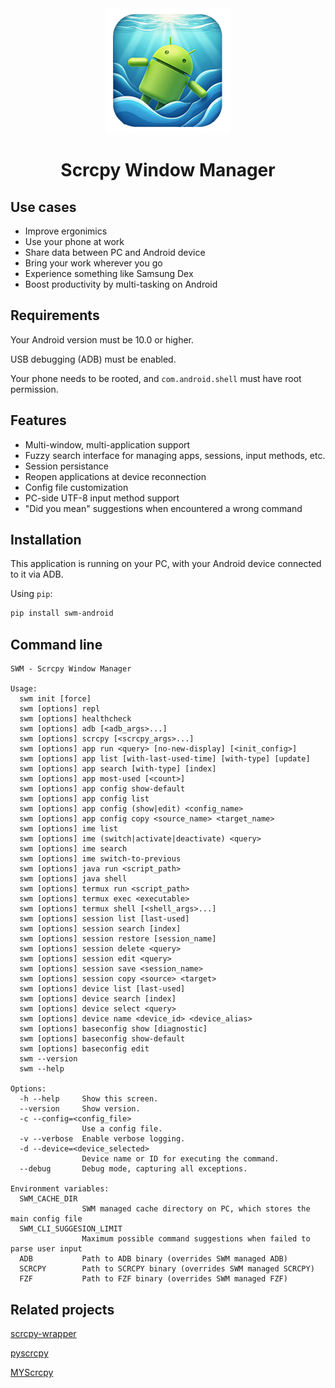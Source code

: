 
<div align="center">
<img src="https://raw.githubusercontent.com/james4ever0/swm/main/logo/logo.png" alt="logo" width="200"/>

<h1>Scrcpy Window Manager</h1>
</div>

## Use cases

- Improve ergonimics
- Use your phone at work
- Share data between PC and Android device
- Bring your work wherever you go
- Experience something like Samsung Dex
- Boost productivity by multi-tasking on Android

## Requirements

Your Android version must be 10.0 or higher.

USB debugging (ADB) must be enabled.

Your phone needs to be rooted, and `com.android.shell` must have root permission.

## Features

- Multi-window, multi-application support
- Fuzzy search interface for managing apps, sessions, input methods, etc.
- Session persistance
- Reopen applications at device reconnection
- Config file customization
- PC-side UTF-8 input method support
- "Did you mean" suggestions when encountered a wrong command

## Installation

This application is running on your PC, with your Android device connected to it via ADB.

Using `pip`:

```bash
pip install swm-android
```

## Command line

```
SWM - Scrcpy Window Manager

Usage:
  swm init [force]
  swm [options] repl
  swm [options] healthcheck
  swm [options] adb [<adb_args>...]
  swm [options] scrcpy [<scrcpy_args>...]
  swm [options] app run <query> [no-new-display] [<init_config>]
  swm [options] app list [with-last-used-time] [with-type] [update]
  swm [options] app search [with-type] [index]
  swm [options] app most-used [<count>]
  swm [options] app config show-default
  swm [options] app config list
  swm [options] app config (show|edit) <config_name>
  swm [options] app config copy <source_name> <target_name>
  swm [options] ime list
  swm [options] ime (switch|activate|deactivate) <query>
  swm [options] ime search
  swm [options] ime switch-to-previous
  swm [options] java run <script_path>
  swm [options] java shell
  swm [options] termux run <script_path>
  swm [options] termux exec <executable>
  swm [options] termux shell [<shell_args>...]
  swm [options] session list [last-used]
  swm [options] session search [index]
  swm [options] session restore [session_name]
  swm [options] session delete <query>
  swm [options] session edit <query>
  swm [options] session save <session_name>
  swm [options] session copy <source> <target>
  swm [options] device list [last-used]
  swm [options] device search [index]
  swm [options] device select <query>
  swm [options] device name <device_id> <device_alias>
  swm [options] baseconfig show [diagnostic]
  swm [options] baseconfig show-default
  swm [options] baseconfig edit
  swm --version
  swm --help

Options:
  -h --help     Show this screen.
  --version     Show version.
  -c --config=<config_file>
                Use a config file.
  -v --verbose  Enable verbose logging.
  -d --device=<device_selected>
                Device name or ID for executing the command.
  --debug       Debug mode, capturing all exceptions.

Environment variables:
  SWM_CACHE_DIR
                SWM managed cache directory on PC, which stores the main config file
  SWM_CLI_SUGGESION_LIMIT
                Maximum possible command suggestions when failed to parse user input
  ADB           Path to ADB binary (overrides SWM managed ADB)
  SCRCPY        Path to SCRCPY binary (overrides SWM managed SCRCPY)
  FZF           Path to FZF binary (overrides SWM managed FZF)
```

## Related projects

[scrcpy-wrapper](https://github.com/Bluemangoo/scrcpy-wrapper)

[pyscrcpy](https://github.com/yixinNB/pyscrcpy)

[MYScrcpy](https://github.com/me2sy/MYScrcpy)